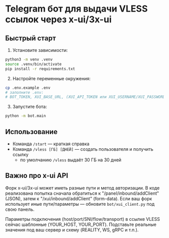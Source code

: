 Telegram бот для выдачи VLESS ссылок через x-ui/3x-ui
====================================================

Быстрый старт
-------------

1) Установите зависимости:

```bash
python3 -m venv .venv
source .venv/bin/activate
pip install -r requirements.txt
```

2) Настройте переменные окружения:

```bash
cp .env.example .env
# заполните .env:
# BOT_TOKEN, XUI_BASE_URL, (XUI_API_TOKEN или XUI_USERNAME/XUI_PASSWORD), XUI_INBOUND_ID
```

3) Запустите бота:

```bash
python -m bot.main
```

Использование
-------------

- Команда `/start` — краткая справка
- Команда `/vless [ГБ] [ДНЕЙ]` — создать пользователя и получить ссылку
  - по умолчанию `/vless` выдаёт 30 ГБ на 30 дней

Важно про x-ui API
------------------

Форк x-ui/3x-ui может иметь разные пути и метод авторизации. В коде реализована попытка сначала обратиться к "/panel/inbound/addClient" (JSON), затем к "/xui/inbound/addClient" (form-data). Если ваш форк использует иные пути/параметры — обновите `bot/xui_client.py` под свою панель.

Параметры подключения (host/port/SNI/flow/transport) в ссылке VLESS сейчас шаблонные (YOUR_HOST, YOUR_PORT). Подставьте реальные значения под ваш сервер и схему (REALITY, WS, gRPC и т.п.).